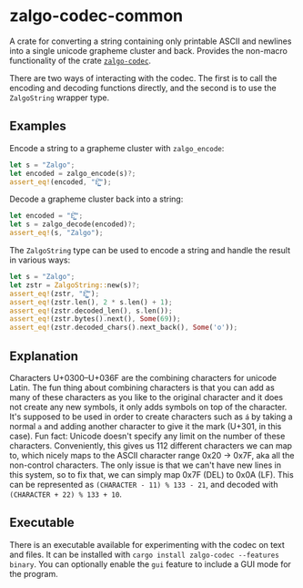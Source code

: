 # zalgo-codec-common

A crate for converting a string containing only printable ASCII and newlines
into a single unicode grapheme cluster and back.
Provides the non-macro functionality of the crate [`zalgo-codec`](https://docs.rs/zalgo-codec/latest/zalgo_codec/).

There are two ways of interacting with the codec.
The first is to call the encoding and decoding functions directly,
and the second is to use the `ZalgoString` wrapper type.

## Examples

Encode a string to a grapheme cluster with `zalgo_encode`:
```rust
let s = "Zalgo";
let encoded = zalgo_encode(s)?;
assert_eq!(encoded, "É̺͇͌͏");
```
Decode a grapheme cluster back into a string:
```rust
let encoded = "É̺͇͌͏";
let s = zalgo_decode(encoded)?;
assert_eq!(s, "Zalgo");
```
The `ZalgoString` type can be used to encode a string and handle the result in various ways:
```rust
let s = "Zalgo";
let zstr = ZalgoString::new(s)?;
assert_eq!(zstr, "É̺͇͌͏");
assert_eq!(zstr.len(), 2 * s.len() + 1);
assert_eq!(zstr.decoded_len(), s.len());
assert_eq!(zstr.bytes().next(), Some(69));
assert_eq!(zstr.decoded_chars().next_back(), Some('o'));
```

## Explanation
Characters U+0300–U+036F are the combining characters for unicode Latin.
The fun thing about combining characters is that you can add as many of these characters
as you like to the original character and it does not create any new symbols,
it only adds symbols on top of the character. It's supposed to be used in order to
create characters such as `á` by taking a normal `a` and adding another character
to give it the mark (U+301, in this case). Fun fact: Unicode doesn't specify
any limit on the number of these characters.
Conveniently, this gives us 112 different characters we can map to,
which nicely maps to the ASCII character range 0x20 -> 0x7F, aka all the non-control characters.
The only issue is that we can't have new lines in this system, so to fix that,
we can simply map 0x7F (DEL) to 0x0A (LF).
This can be represented as `(CHARACTER - 11) % 133 - 21`, and decoded with `(CHARACTER + 22) % 133 + 10`.

## Executable

There is an executable available for experimenting with the codec on text and files.
It can be installed with `cargo install zalgo-codec --features binary`. 
You can optionally enable the `gui` feature to include a GUI mode for the program.